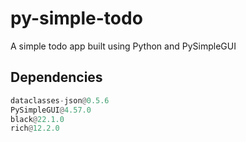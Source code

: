 # py-simple-todo

A simple todo app built using Python and PySimpleGUI

## Dependencies

```py
dataclasses-json@0.5.6
PySimpleGUI@4.57.0
black@22.1.0
rich@12.2.0
```
